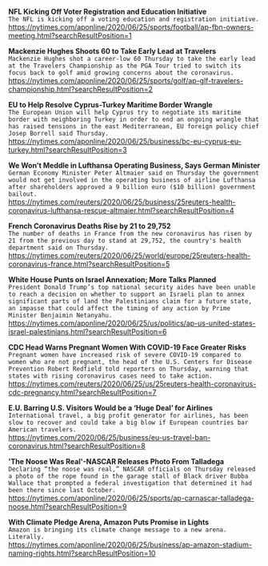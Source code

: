 **NFL Kicking Off Voter Registration and Education Initiative**\
`The NFL is kicking off a voting education and registration initiative.`\
https://nytimes.com/aponline/2020/06/25/sports/football/ap-fbn-owners-meeting.html?searchResultPosition=1

**Mackenzie Hughes Shoots 60 to Take Early Lead at Travelers**\
`Mackenzie Hughes shot a career-low 60 Thursday to take the early lead at the Travelers Championship as the PGA Tour tried to switch its focus back to golf amid growing concerns about the coronavirus.`\
https://nytimes.com/aponline/2020/06/25/sports/golf/ap-glf-travelers-championship.html?searchResultPosition=2

**EU to Help Resolve Cyprus-Turkey Maritime Border Wrangle**\
`The European Union will help Cyprus try to negotiate its maritime border with neighboring Turkey in order to end an ongoing wrangle that has raised tensions in the east Mediterranean, EU foreign policy chief Josep Borrell said Thursday. `\
https://nytimes.com/aponline/2020/06/25/business/bc-eu-cyprus-eu-turkey.html?searchResultPosition=3

**We Won't Meddle in Lufthansa Operating Business, Says German Minister**\
`German Economy Minister Peter Altmaier said on Thursday the government would not get involved in the operating business of airline Lufthansa after shareholders approved a 9 billion euro ($10 billion) government bailout.`\
https://nytimes.com/reuters/2020/06/25/business/25reuters-health-coronavirus-lufthansa-rescue-altmaier.html?searchResultPosition=4

**French Coronavirus Deaths Rise by 21 to 29,752**\
`The number of deaths in France from the new coronavirus has risen by 21 from the previous day to stand at 29,752, the country's health department said on Thursday.`\
https://nytimes.com/reuters/2020/06/25/world/europe/25reuters-health-coronavirus-france.html?searchResultPosition=5

**White House Punts on Israel Annexation; More Talks Planned**\
`President Donald Trump’s top national security aides have been unable to reach a decision on whether to support an Israeli plan to annex significant parts of land the Palestinians claim for a future state, an impasse that could affect the timing of any action by Prime Minister Benjaimin Netanyahu.`\
https://nytimes.com/aponline/2020/06/25/us/politics/ap-us-united-states-israel-palestinians.html?searchResultPosition=6

**CDC Head Warns Pregnant Women With COVID-19 Face Greater Risks**\
`Pregnant women have increased risk of severe COVID-19 compared to women who are not pregnant, the head of the U.S. Centers for Disease Prevention Robert Redfield told reporters on Thursday, warning that states with rising coronavirus cases need to take action.`\
https://nytimes.com/reuters/2020/06/25/us/25reuters-health-coronavirus-cdc-pregnancy.html?searchResultPosition=7

**E.U. Barring U.S. Visitors Would be a ‘Huge Deal’ for Airlines**\
`International travel, a big profit generator for airlines, has been slow to recover and could take a big blow if European countries bar American travelers.`\
https://nytimes.com/2020/06/25/business/eu-us-travel-ban-coronavirus.html?searchResultPosition=8

**'The Noose Was Real'-NASCAR Releases Photo From Talladega**\
`Declaring “the noose was real,” NASCAR officials on Thursday released a photo of the rope found in the garage stall of Black driver Bubba Wallace that prompted a federal investigation that determined it had been there since last October. `\
https://nytimes.com/aponline/2020/06/25/sports/ap-carnascar-talladega-noose.html?searchResultPosition=9

**With Climate Pledge Arena, Amazon Puts Promise in Lights**\
`Amazon is bringing its climate change message to a new arena. Literally.`\
https://nytimes.com/aponline/2020/06/25/business/ap-amazon-stadium-naming-rights.html?searchResultPosition=10

